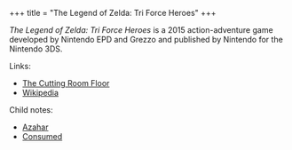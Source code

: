 +++
title = "The Legend of Zelda: Tri Force Heroes"
+++

*The Legend of Zelda: Tri Force Heroes* is a 2015 action-adventure game developed by Nintendo EPD and Grezzo and published by Nintendo for the Nintendo 3DS.

Links:

- [The Cutting Room Floor](https://tcrf.net/The_Legend_of_Zelda:_Tri_Force_Heroes)
- [Wikipedia](https://en.wikipedia.org/wiki/The_Legend_of_Zelda:_Tri_Force_Heroes)

Child notes:

- [Azahar](@/notes/The_Legend_of_Zelda_Tri_Force_Heroes/Azahar.md)
- [Consumed](@/notes/The_Legend_of_Zelda_Tri_Force_Heroes/Consumed.md)
